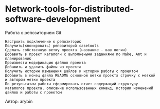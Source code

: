 # Network-tools-for-distributed-software-development

Работа с репозиторием Git 


    Настроить подключение к репозиторию 
    Получить(клонировать) репозиторий casetools
    Сделать собственную ветку проекта (название - ваш логин)
    Добавить в проект каталоги с выполнеными заданиями по Make, Ant и планированию
    Произвести модификацию файлов проекта
    Добавить и удалить файлы из проекта
    Получить историю изменения файлов и историю работы с проектом
    Добавить в конец файла README основной ветки проекта строчку с меткой и автором метки проекта
    По результатам работы сформировать отчет содержащий структуру каталогов проекта, описание использованных команд, истории изменений файлов и работы с проектом 
    
Автор: arybin
